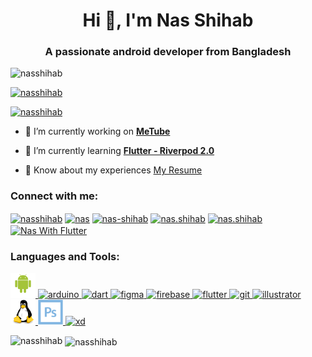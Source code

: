 <h1 align="center">Hi 👋, I'm Nas Shihab</h1>
<h3 align="center">A passionate android developer from Bangladesh</h3>

<p align="left"> <img src="https://komarev.com/ghpvc/?username=nasshihab&label=Profile%20views&color=0e75b6&style=flat" alt="nasshihab" /> </p>

<p align="left"> <a href="https://github.com/ryo-ma/github-profile-trophy"><img src="https://github-profile-trophy.vercel.app/?username=nasshihab" alt="nasshihab" /></a> </p>

<p align="left"> <a href="https://twitter.com/nas_shihab" target="blank"><img src="https://img.shields.io/twitter/follow/nasshihab?logo=twitter&style=for-the-badge" alt="nasshihab" /></a> </p>

- 🔭 I’m currently working on **[MeTube](https://github.com/NasShihab/metube)**

- 🌱 I’m currently learning **[Flutter - Riverpod 2.0](https://pub.dev/packages/flutter_riverpod)**

- 📄 Know about my experiences [My Resume](https://drive.google.com/file/d/1-8ehDDYzz16F3S7qisuBEl1JeY_L91UN/view?usp=share_link)

<h3 align="left">Connect with me:</h3>
<p align="left">
<a href="https://twitter.com/nasshihab" target="blank"><img align="center" src="https://raw.githubusercontent.com/rahuldkjain/github-profile-readme-generator/master/src/images/icons/Social/twitter.svg" alt="nasshihab" height="30" width="40" /></a>
<a href="https://linkedin.com/in/nas" target="blank"><img align="center" src="https://raw.githubusercontent.com/rahuldkjain/github-profile-readme-generator/master/src/images/icons/Social/linked-in-alt.svg" alt="nas" height="30" width="40" /></a>
<a href="https://stackoverflow.com/users/7704131/nas-shihab" target="blank"><img align="center" src="https://raw.githubusercontent.com/rahuldkjain/github-profile-readme-generator/master/src/images/icons/Social/stack-overflow.svg" alt="nas-shihab" height="30" width="40" /></a>
<a href="https://fb.com/nas.shihab" target="blank"><img align="center" src="https://raw.githubusercontent.com/rahuldkjain/github-profile-readme-generator/master/src/images/icons/Social/facebook.svg" alt="nas.shihab" height="30" width="40" /></a>
<a href="https://instagram.com/nas.shihab" target="blank"><img align="center" src="https://raw.githubusercontent.com/rahuldkjain/github-profile-readme-generator/master/src/images/icons/Social/instagram.svg" alt="nas.shihab" height="30" width="40" /></a>
<a href="https://www.youtube.com/channel/UCkC_dCceTw9o1-Rq4IxK2HQ" target="blank"><img align="center" src="https://raw.githubusercontent.com/rahuldkjain/github-profile-readme-generator/master/src/images/icons/Social/youtube.svg" alt="Nas With Flutter" height="30" width="40" /></a>
</p>

<h3 align="left">Languages and Tools:</h3>
<p align="left"> <a href="https://developer.android.com" target="_blank" rel="noreferrer"> <img src="https://raw.githubusercontent.com/devicons/devicon/master/icons/android/android-original-wordmark.svg" alt="android" width="40" height="40"/> </a> <a href="https://www.arduino.cc/" target="_blank" rel="noreferrer"> <img src="https://cdn.worldvectorlogo.com/logos/arduino-1.svg" alt="arduino" width="40" height="40"/> </a> <a href="https://dart.dev" target="_blank" rel="noreferrer"> <img src="https://www.vectorlogo.zone/logos/dartlang/dartlang-icon.svg" alt="dart" width="40" height="40"/> </a> <a href="https://www.figma.com/" target="_blank" rel="noreferrer"> <img src="https://www.vectorlogo.zone/logos/figma/figma-icon.svg" alt="figma" width="40" height="40"/> </a> <a href="https://firebase.google.com/" target="_blank" rel="noreferrer"> <img src="https://www.vectorlogo.zone/logos/firebase/firebase-icon.svg" alt="firebase" width="40" height="40"/> </a> <a href="https://flutter.dev" target="_blank" rel="noreferrer"> <img src="https://www.vectorlogo.zone/logos/flutterio/flutterio-icon.svg" alt="flutter" width="40" height="40"/> </a> <a href="https://git-scm.com/" target="_blank" rel="noreferrer"> <img src="https://www.vectorlogo.zone/logos/git-scm/git-scm-icon.svg" alt="git" width="40" height="40"/> </a> <a href="https://www.adobe.com/in/products/illustrator.html" target="_blank" rel="noreferrer"> <img src="https://www.vectorlogo.zone/logos/adobe_illustrator/adobe_illustrator-icon.svg" alt="illustrator" width="40" height="40"/> </a> <a href="https://www.linux.org/" target="_blank" rel="noreferrer"> <img src="https://raw.githubusercontent.com/devicons/devicon/master/icons/linux/linux-original.svg" alt="linux" width="40" height="40"/> </a> <a href="https://www.photoshop.com/en" target="_blank" rel="noreferrer"> <img src="https://raw.githubusercontent.com/devicons/devicon/master/icons/photoshop/photoshop-line.svg" alt="photoshop" width="40" height="40"/> </a> <a href="https://www.adobe.com/products/xd.html" target="_blank" rel="noreferrer"> <img src="https://cdn.worldvectorlogo.com/logos/adobe-xd.svg" alt="xd" width="40" height="40"/> </a> </p>

<p><img align="left" src="https://github-readme-stats.vercel.app/api/top-langs?username=nasshihab&show_icons=true&locale=en&layout=compact" alt="nasshihab" /></p>

<p>&nbsp;<img align="center" src="https://github-readme-stats.vercel.app/api?username=nasshihab&show_icons=true&locale=en" alt="nasshihab" /></p>
